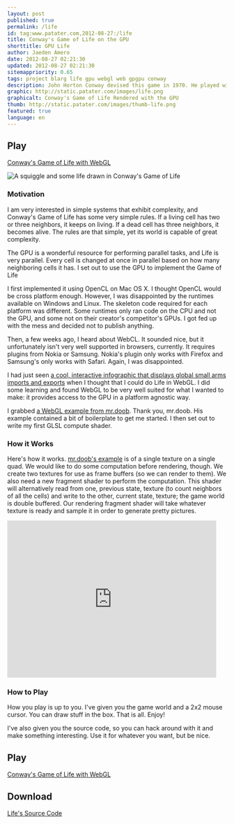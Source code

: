 ```yaml
---
layout: post
published: true
permalink: /life
id: tag:www.patater.com,2012-08-27:/life
title: Conway's Game of Life on the GPU
shorttitle: GPU Life
author: Jaeden Amero
date: 2012-08-27 02:21:30
updated: 2012-08-27 02:21:30
sitemappriority: 0.65
tags: project blarg life gpu webgl web gpgpu conway
description: John Horton Conway devised this game in 1970. He played with it using chalkboards, checkers, or poker chips. Little did he know that we'd now be playing with it on our GPUs inside of hypertext browsers.
graphic: http://static.patater.com/images/life.png
graphicalt: Conway's Game of Life Rendered with the GPU
thumb: http://static.patater.com/images/thumb-life.png
featured: true
language: en
---
```

<h2>Play</h2>
<p><a href="http://static.patater.com/life.html">Conway's Game of Life with WebGL</a></p>

<image src="http://static.patater.com/images/life-2up.png" alt="A squiggle
and some life drawn in Conway's Game of Life"/>

<h3>Motivation</h3>
<p>I am very interested in simple systems that exhibit complexity, and Conway's
Game of Life has some very simple rules. If a living cell has two or three
neighbors, it keeps on living. If a dead cell has three neighbors, it becomes
alive. The rules are that simple, yet its world is capable of great
complexity.</p>

<p>The GPU is a wonderful resource for performing parallel tasks, and Life is
very parallel. Every cell is changed at once in parallel based on how many
neighboring cells it has. I set out to use the GPU to implement the Game of
Life</p>

<p>I first implemented it using OpenCL on Mac OS X. I thought OpenCL would be
cross platform enough. However, I was disappointed by the runtimes available on
Windows and Linux. The skeleton code required for each platform was different.
Some runtimes only ran code on the CPU and not the GPU, and some not on their
creator's competitor's GPUs. I got fed up with the mess and decided not to
publish anything.</p>

<p>Then, a few weeks ago, I heard about WebCL. It sounded nice, but it
unfortunately isn't very well supported in browsers, currently. It requires
plugins from Nokia or Samsung. Nokia's plugin only works with Firefox and
Samsung's only works with Safari. Again, I was disappointed.</p>

<p>I had just seen <a
href="http://www.chromeexperiments.com/detail/arms-globe/?f=webgl">a cool,
interactive infographic that displays global small arms imports and exports</a>
when I thought that I could do Life in WebGL. I did some learning and found
WebGL to be very well suited for what I wanted to make: it provides access to
the GPU in a platform agnostic way.</a>

<p>I grabbed <a href="http://ricardocabello.com/blog/post/714">a WebGL example
from mr.doob</a>.  Thank you, mr.doob. His example contained a bit of
boilerplate to get me started. I then set out to write my first GLSL compute 
shader.</p>


<h3>How it Works</h3>
<p>Here's how it works. <a
href="http://mrdoob.com/lab/javascript/webgl/glsl/04/">mr.doob's example</a> is
of a single texture on a single quad. We would like to do some computation
before rendering, though. We create two textures for use as frame buffers (so
we can render to them). We also need a new fragment shader to perform the
computation. This shader will alternatively read from one, previous state, texture (to count
neighbors of all the cells) and write to the other, current state, texture; the game world is
double buffered. Our rendering fragment shader will take whatever texture is
ready and sample it in order to generate pretty pictures.</p>

<iframe width="480" height="360" src="http://www.youtube.com/embed/hTaAgUB7i44" frameborder="0" allowfullscreen></iframe>

<h3>How to Play</h3>
<p>How you play is up to you. I've given you the game world and a 2x2 mouse
cursor.  You can draw stuff in the box. That is all. Enjoy!</p>

<p>I've also given you the source code, so you can hack around with it and make
something interesting. Use it for whatever you want, but be nice.</p>

<h2>Play</h2>
<p><a href="http://static.patater.com/life.html">Conway's Game of Life with WebGL</a></p>

<div>
<h2>Download</h2>
<a href="http://static.patater.com/projects/life.bz2">Life's Source Code</a>
</div>
